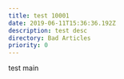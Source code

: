 ```yaml
---
title: test 10001
date: 2019-06-11T15:36:36.192Z
description: test desc
directory: Bad Articles
priority: 0
---
```

test main
